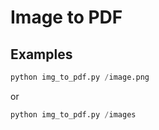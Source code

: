 # Image to PDF

## Examples

```python
python img_to_pdf.py /image.png
```

or

```python
python img_to_pdf.py /images
```